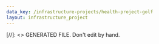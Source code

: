 ```yaml
---
data_key: /infrastructure-projects/health-project-golf
layout: infrastructure_project
---
```

[//]: <> GENERATED FILE. Don't edit by hand.